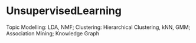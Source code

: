 # UnsupervisedLearning
Topic Modelling: LDA, NMF;
Clustering: Hierarchical Clustering, kNN, GMM;
Association Mining;
Knowledge Graph
